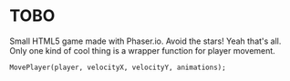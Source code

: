 TOBO
==========

Small HTML5 game made with Phaser.io.
Avoid the stars! Yeah that's all. Only one kind of cool thing is a wrapper function for player movement.

```JS
MovePlayer(player, velocityX, velocityY, animations);
```
